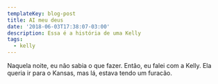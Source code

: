 ```yaml
---
templateKey: blog-post
title: AI meu deus
date: '2018-06-03T17:38:07-03:00'
description: Essa é a história de uma Kelly
tags:
  - kelly
---
```

Naquela noite, eu não sabia o que fazer. Então, eu falei com a Kelly. Ela queria ir para o Kansas, mas lá, estava tendo um furacão.
